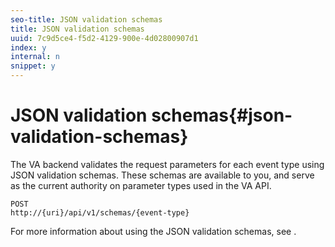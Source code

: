 ```yaml
---
seo-title: JSON validation schemas
title: JSON validation schemas
uuid: 7c9d5ce4-f5d2-4129-900e-4d02800907d1
index: y
internal: n
snippet: y
---
```


# JSON validation schemas{#json-validation-schemas}

The VA backend validates the request parameters for each event type using JSON validation schemas. These schemas are available to you, and serve as the current authority on parameter types used in the VA API.

```
POST
http://{uri}/api/v1/schemas/{event-type}
```

For more information about using the JSON validation schemas, see [](../../media-collection-api/mc-api-impl/mc-api-validate-reqs.md).
